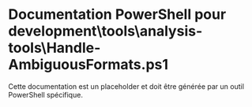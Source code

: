 # Documentation PowerShell pour development\tools\analysis-tools\Handle-AmbiguousFormats.ps1

Cette documentation est un placeholder et doit être générée par un outil PowerShell spécifique.
